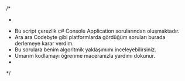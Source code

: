  /*
 * <summary>
 * Bu script çerezlik c# Console Application sorularından oluşmaktadır.
 * Ara ara Codebyte gibi platformlarda gördüğüm soruları burada derlemeye karar verdim. 
 * Bu sorulara benim algoritmik yaklaşımımı inceleyebilirsiniz.
 * Umarım kodlamayı öğrenme maceranızla yardımı dokunur.
 * </summary>
*/
